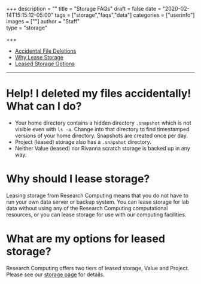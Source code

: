 +++
description = ""
title = "Storage FAQs"
draft = false
date = "2020-02-14T15:15:12-05:00"
tags = ["storage","faqs","data"]
categories = ["userinfo"]
images = [""]
author = "Staff"  
type = "storage"

+++

* [Accidental File Deletions](#accidental-deletions)
* [Why Lease Storage](#why-lease-storage)
* [Leased Storage Options](#leased-storage-options)

- - -

# Help! I deleted my files accidentally!  What can I do?
* Your home directory contains a hidden directory `.snapshot` which is not visible even with `ls -a`.  Change into that directory to find timestamped versions of your home directory.  Snapshots are created once per day.  
* Project (leased) storage also has a `.snapshot` directory.
* Neither Value (leased) nor Rivanna scratch storage is backed up in any way.

# Why should I lease storage?
Leasing storage from Research Computing means that you do not have to run your own data server or backup system.  You can lease storage for lab data without using any of the Research Computing computational resources, or you can lease storage for use with our computing facilities.

# What are my options for leased storage?
Research Computing offers two tiers of leased storage, Value and Project. Please see our [storage page](/userinfo/storage) for details.

